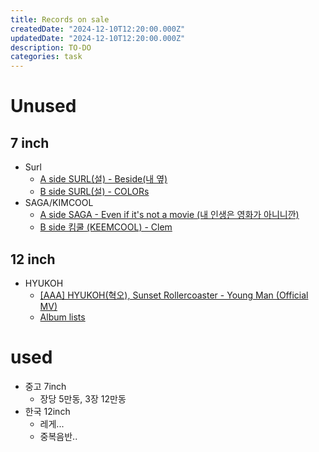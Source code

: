 ```yaml
---
title: Records on sale
createdDate: "2024-12-10T12:20:00.000Z"
updatedDate: "2024-12-10T12:20:00.000Z"
description: TO-DO
categories: task
---
```


# Unused

## 7 inch

- Surl
  - [A side SURL(설) - Beside(내 옆)](https://youtu.be/f-UuhIsRru4?si=OXiFl7ayVg9kihOo)
  - [B side SURL(설) - COLORs](https://youtu.be/Fr6dvv7mVVs?si=WkuESn0VNnS5qtd3)
- SAGA/KIMCOOL
  - [A side SAGA - Even if it's not a movie (내 인생은 영화가 아니니깐)](https://youtu.be/vi4J-5ofQH4?si=WLP8uZ6uxVEEyG6y)
  - [B side 킴쿨 (KEEMCOOL) - Clem ](https://youtu.be/_kDqT3P_6Ng?si=7QrYNF6ILcdIQp9r)

## 12 inch

- HYUKOH
  - [[AAA] HYUKOH(혁오), Sunset Rollercoaster - Young Man (Official MV)](https://www.youtube.com/watch?v=Js67kofnQw0)
  - [Album lists](https://www.youtube.com/results?search_query=%ED%98%81%EC%98%A4+%EC%84%A0%EC%85%8B%EB%A1%A4%EB%9F%AC%EC%BD%94%EC%8A%A4%ED%84%B0)

# used

- 중고 7inch
  - 장당 5만동, 3장 12만동
- 한국 12inch
  - 레게...
  - 중복음반..

